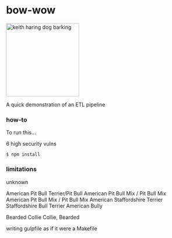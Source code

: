 # bow-wow

<img src="https://personal.thepolygram.com/haring-dog.svg"
     alt="keith haring dog barking"
     width="200"/>

A quick demonstration of an ETL pipeline


### how-to

To run this...




6 high security vulns

```
$ npm install
```

### limitations

unknown

American Pit Bull Terrier/Pit Bull
American Pit Bull Mix / Pit Bull Mix
American Pit Bull Mix / Pit Bull Mix
American Staffordshire Terrier
Staffordshire Bull Terrier
American Bully

Bearded Collie
Collie, Bearded


writing gulpfile as if it were a Makefile

